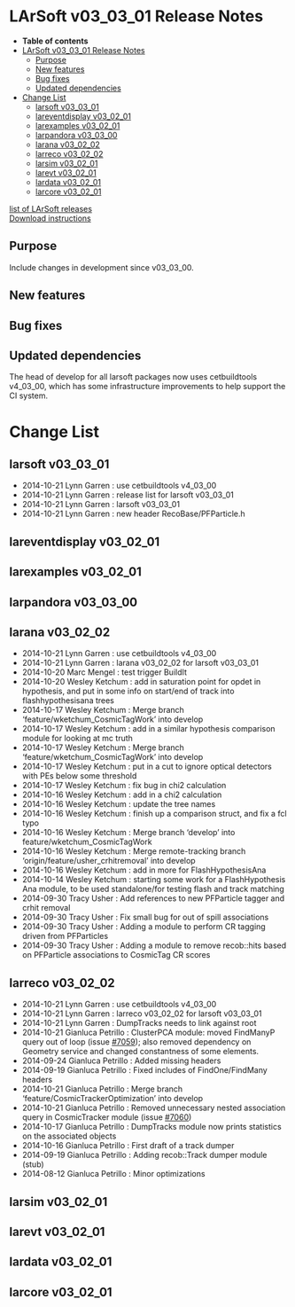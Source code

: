LArSoft v03\_03\_01 Release Notes
======================================================================

-   **Table of contents**
-   [LArSoft v03\_03\_01 Release Notes](#LArSoft-v03_03_01-Release-Notes)
    -   [Purpose](#Purpose)
    -   [New features](#New-features)
    -   [Bug fixes](#Bug-fixes)
    -   [Updated dependencies](#Updated-dependencies)
-   [Change List](#Change-List)
    -   [larsoft v03\_03\_01](#larsoft-v03_03_01)
    -   [lareventdisplay v03\_02\_01](#lareventdisplay-v03_02_01)
    -   [larexamples v03\_02\_01](#larexamples-v03_02_01)
    -   [larpandora v03\_03\_00](#larpandora-v03_03_00)
    -   [larana v03\_02\_02](#larana-v03_02_02)
    -   [larreco v03\_02\_02](#larreco-v03_02_02)
    -   [larsim v03\_02\_01](#larsim-v03_02_01)
    -   [larevt v03\_02\_01](#larevt-v03_02_01)
    -   [lardata v03\_02\_01](#lardata-v03_02_01)
    -   [larcore v03\_02\_01](#larcore-v03_02_01)

[list of LArSoft releases](LArSoft_release_list)\
[Download instructions](http://scisoft.fnal.gov/scisoft/projects/larsoft/v03_03_01/larsoft-v03_03_01.html)

Purpose
--------------------

Include changes in development since v03\_03\_00.

New features
------------------------------

Bug fixes
------------------------

Updated dependencies
----------------------------------------------

The head of develop for all larsoft packages now uses cetbuildtools v4\_03\_00, which has some infrastructure improvements to help support the CI system.

Change List
============================

larsoft v03\_03\_01
------------------------------------------

-   2014-10-21 Lynn Garren : use cetbuildtools v4\_03\_00
-   2014-10-21 Lynn Garren : release list for larsoft v03\_03\_01
-   2014-10-21 Lynn Garren : larsoft v03\_03\_01
-   2014-10-21 Lynn Garren : new header RecoBase/PFParticle.h

lareventdisplay v03\_02\_01
----------------------------------------------------------

larexamples v03\_02\_01
--------------------------------------------------

larpandora v03\_03\_00
------------------------------------------------

larana v03\_02\_02
----------------------------------------

-   2014-10-21 Lynn Garren : use cetbuildtools v4\_03\_00
-   2014-10-21 Lynn Garren : larana v03\_02\_02 for larsoft v03\_03\_01
-   2014-10-20 Marc Mengel : test trigger BuildIt
-   2014-10-20 Wesley Ketchum : add in saturation point for opdet in hypothesis, and put in some info on start/end of track into flashhypothesisana trees
-   2014-10-17 Wesley Ketchum : Merge branch ‘feature/wketchum\_CosmicTagWork’ into develop
-   2014-10-17 Wesley Ketchum : add in a similar hypothesis comparison module for looking at mc truth
-   2014-10-17 Wesley Ketchum : Merge branch ‘feature/wketchum\_CosmicTagWork’ into develop
-   2014-10-17 Wesley Ketchum : put in a cut to ignore optical detectors with PEs below some threshold
-   2014-10-17 Wesley Ketchum : fix bug in chi2 calculation
-   2014-10-16 Wesley Ketchum : add in a chi2 calculation
-   2014-10-16 Wesley Ketchum : update the tree names
-   2014-10-16 Wesley Ketchum : finish up a comparison struct, and fix a fcl typo
-   2014-10-16 Wesley Ketchum : Merge branch ‘develop’ into feature/wketchum\_CosmicTagWork
-   2014-10-16 Wesley Ketchum : Merge remote-tracking branch ‘origin/feature/usher\_crhitremoval’ into develop
-   2014-10-16 Wesley Ketchum : add in more for FlashHypothesisAna
-   2014-10-14 Wesley Ketchum : starting some work for a FlashHypothesis Ana module, to be used standalone/for testing flash and track matching
-   2014-09-30 Tracy Usher : Add references to new PFParticle tagger and crhit removal
-   2014-09-30 Tracy Usher : Fix small bug for out of spill associations
-   2014-09-30 Tracy Usher : Adding a module to perform CR tagging driven from PFParticles
-   2014-09-30 Tracy Usher : Adding a module to remove recob::hits based on PFParticle associations to CosmicTag CR scores

larreco v03\_02\_02
------------------------------------------

-   2014-10-21 Lynn Garren : use cetbuildtools v4\_03\_00
-   2014-10-21 Lynn Garren : larreco v03\_02\_02 for larsoft v03\_03\_01
-   2014-10-21 Lynn Garren : DumpTracks needs to link against root
-   2014-10-21 Gianluca Petrillo : ClusterPCA module: moved FindManyP query out of loop (issue [\#7059](/redmine/issues/7059 "Bug: FindManyP() usage in ClusterPCA module (Closed)")); also removed dependency on Geometry service and changed constantness of some elements.
-   2014-09-24 Gianluca Petrillo : Added missing headers
-   2014-09-19 Gianluca Petrillo : Fixed includes of FindOne/FindMany headers
-   2014-10-21 Gianluca Petrillo : Merge branch ‘feature/CosmicTrackerOptimization’ into develop
-   2014-10-21 Gianluca Petrillo : Removed unnecessary nested association query in CosmicTracker module (issue [\#7060](/redmine/issues/7060 "Bug: FindManyP() usage in CosmicTracker module (Closed)"))
-   2014-10-17 Gianluca Petrillo : DumpTracks module now prints statistics on the associated objects
-   2014-10-16 Gianluca Petrillo : First draft of a track dumper
-   2014-09-19 Gianluca Petrillo : Adding recob::Track dumper module (stub)
-   2014-08-12 Gianluca Petrillo : Minor optimizations

larsim v03\_02\_01
----------------------------------------

larevt v03\_02\_01
----------------------------------------

lardata v03\_02\_01
------------------------------------------

larcore v03\_02\_01
------------------------------------------
